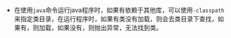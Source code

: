 # 

- 在使用`java`命令运行java程序时，如果有依赖于其他库，可以使用`-classpath`来指定类目录，在运行程序时，如果有类没有加载，则会去类目录下查找，如果有，则加载，如果没有，则抛出异常，无法找到类。